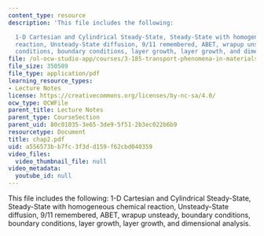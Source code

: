 ```yaml
---
content_type: resource
description: 'This file includes the following:

  1-D Cartesian and Cylindrical Steady-State, Steady-State with homogeneous chemical
  reaction, Unsteady-State diffusion, 9/11 remembered, ABET, wrapup unsteady, boundary
  conditions, boundary conditions, layer growth, layer growth, and dimensional analysis.'
file: /ol-ocw-studio-app/courses/3-185-transport-phenomena-in-materials-engineering-fall-2003/a556573bb7fc3f3dd159f62cbd040359_chap2.pdf
file_size: 350589
file_type: application/pdf
learning_resource_types:
- Lecture Notes
license: https://creativecommons.org/licenses/by-nc-sa/4.0/
ocw_type: OCWFile
parent_title: Lecture Notes
parent_type: CourseSection
parent_uid: 80c01035-3e65-3de9-5f51-2b3ec022b6b9
resourcetype: Document
title: chap2.pdf
uid: a556573b-b7fc-3f3d-d159-f62cbd040359
video_files:
  video_thumbnail_file: null
video_metadata:
  youtube_id: null
---
```

This file includes the following:
1-D Cartesian and Cylindrical Steady-State, Steady-State with homogeneous chemical reaction, Unsteady-State diffusion, 9/11 remembered, ABET, wrapup unsteady, boundary conditions, boundary conditions, layer growth, layer growth, and dimensional analysis.